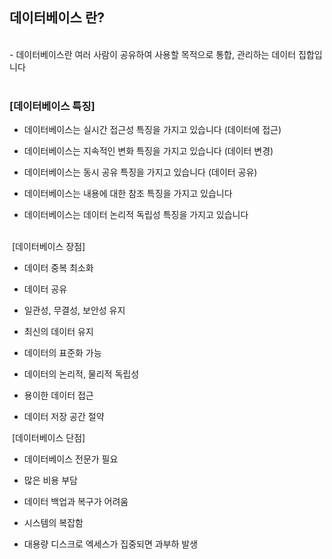 ## 데이터베이스 란? 
<br>
- 데이터베이스란 여러 사람이 공유하여 사용할 목적으로 통합, 관리하는 데이터 집합입니다
<br>
<br>
<h3>[데이터베이스 특징]</h3>

- 데이터베이스는 실시간 접근성 특징을 가지고 있습니다 (데이터에 접근)<br>

- 데이터베이스는 지속적인 변화 특징을 가지고 있습니다 (데이터 변경)<br>

- 데이터베이스는 동시 공유 특징을 가지고 있습니다 (데이터 공유)<br>

- 데이터베이스는 내용에 대한 참조 특징을 가지고 있습니다<br>

- 데이터베이스는 데이터 논리적 독립성 특징을 가지고 있습니다<br>
​

​
[데이터베이스 장점]

- 데이터 중복 최소화

- 데이터 공유

- 일관성, 무결성, 보안성 유지

- 최신의 데이터 유지

- 데이터의 표준화 가능

- 데이터의 논리적, 물리적 독립성

- 용이한 데이터 접근

- 데이터 저장 공간 절약
​

​
[데이터베이스 단점]

- 데이터베이스 전문가 필요

- 많은 비용 부담

- 데이터 백업과 복구가 어려움

- 시스템의 복잡함

- 대용량 디스크로 엑세스가 집중되면 과부하 발생

